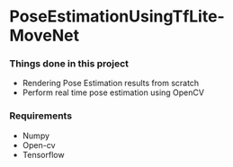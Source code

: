 # PoseEstimationUsingTfLite-MoveNet

### Things done in this project
 * Rendering Pose Estimation results from scratch
 * Perform real time pose estimation using OpenCV

### Requirements
 * Numpy
 * Open-cv
 * Tensorflow
